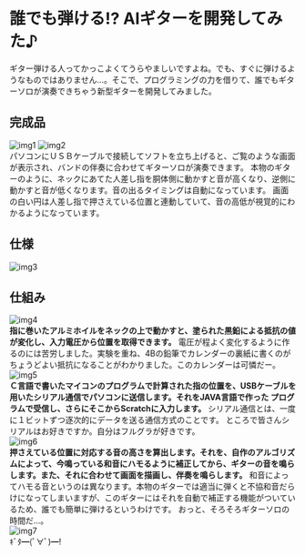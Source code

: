 # 誰でも弾ける!? AIギターを開発してみた♪
ギター弾ける人ってかっこよくてうらやましいですよね。でも、すぐに弾けるようなものではありません…。そこで、プログラミングの力を借りて、誰でもギターソロが演奏できちゃう新型ギターを開発してみました。
## 完成品
![img1](https://vrtiaa.dm.files.1drv.com/y4mSgzSIJRplAJY6Y-ZlFCZm4E3y8TPJ5H1GdbMkkL5V4009Nn4zDFRkpH1RLVGoos4nd6hpQt4ZZ3-PBzXb-ROoOT1qbvhZvSvxZtTY4AqkTqTObM2bYcpzjgTKbEj8ylTd6T392vx3cCWbvQbqlp9ka9s2i6AqyQIO74xExs5a_DJKD2Amsj4CvP0j5zcI-N5rZt626KtgXswQczGzuckbQ?width=256&height=192&cropmode=none)
![img2](https://vrrh9a.dm.files.1drv.com/y4mSRi4sZh273qNDIWcat1yJbImtOLPgqKzmrgAk6YNVZqLe216sdvzKE8ZNVniulsFPYpGXny-O5CQcTNCsKf4njBthD-3TNcGU2IAlk9x9Y-QZXoSFSJBflEkmz9i1hGQ0vYKQKFbE7Mkk_z8ep3l870i3toIW8okA-GAq9JTuIjbdGgN7e4xYY9dHkttCa9ScpQLiL1KDmxFvf9pNo1G9Q?width=256&height=142&cropmode=none)  
パソコンにＵＳＢケーブルで接続してソフトを立ち上げると、ご覧のような画面が表示され、バンドの伴奏に合わせてギターソロが演奏できます。
本物のギターのように、ネックにあてた人差し指を胴体側に動かすと音が高くなり、逆側に動かすと音が低くなります。音の出るタイミングは自動になっています。
画面の白い円は人差し指で押さえている位置と連動していて、音の高低が視覚的にわかるようになっています。
## 仕様
![img3](https://vrssfw.dm.files.1drv.com/y4mLuTsRRJsqEJ43N0q80duagc_40WGqG_v0vlK6BgRO2wO2rTeMBmDV8uZZJ3dCURLv3To2hsNA6CnQ0bM8jmOcqZiBYAGdLm5Nyr3oQ9G1KafNXkh5um6IOBsHKBd6QQUO5cIgUlNKcxWLopsuMKmBRQhGEk1opKMdgCMt0LCVy5KHEW6oHf-7jBRrdD0ZQIRdR3XUincuxubTkhmi7I65g?width=660&height=197&cropmode=none)
## 仕組み
![img4](https://vrtbva.dm.files.1drv.com/y4mnrU0cDR5p7CKSLgJfoYm0UW9bCJDMY0MjzKlZXtBMRQrB7DweaOmyVXfXxnB2MuAlnb-PPtylJjPbrCvSwmZXYt6BkeRXj54pzlBmZww_DnX_1HzqWlpTqEhJNjymEA3eJG7xEDAWggyBp5ycg5uIJ0SMHHkW3aJEfg5KZIV89MJFquA1OF6aKRbwZ88PTEgCzPQTkK52zG-cfSMih1owg?width=256&height=181&cropmode=none)  
**指に巻いたアルミホイルをネックの上で動かすと、塗られた黒鉛による抵抗の値が変化し、入力電圧から位置を取得できます。**
電圧が程よく変化するように作るのには苦労しました。実験を重ね、4Bの鉛筆でカレンダーの裏紙に書くのがちょうどよい抵抗になることがわかりました。このカレンダーは可憐だー。  
![img5](https://vrqm4a.dm.files.1drv.com/y4mGet5zlVzW3Zh9wTMyGp9b_1CIISzihbD86extG-czW0y_sS7yGbogSfpb6vxTnVZX8nGkT4xC_AFH05udTLgMUq0UldDsRW74EFYfL46i9DPSVmQeWtviLnAakzHwhXFbfEQXB8E76Ygwq-jd-wsQSJUbCJE8hcIsxx0l-VQ-BqgSaNAgKQS4ev5O4z7zI1ZcXbbeO3FoFjeDWYZ6w2JrA?width=256&height=181&cropmode=none)  
**Ｃ言語で書いたマイコンのプログラムで計算された指の位置を、USBケーブルを用いたシリアル通信でパソコンに送信します。それをJAVA言語で作った プログラムで受信し、さらにそこからScratchに入力します。**
シリアル通信とは、一度に１ビットずつ逐次的にデータを送る通信方式のことです。
ところで皆さんシリアルはお好きですか。自分はフルグラが好きです。  
![img6](https://iqbbdq.dm.files.1drv.com/y4mej6I8rifZerhZIbmvA47qJTZ2W_zYhOJQOG2_8FzNQ7pzBmDzDM7u0--luTM1hjhWa1HW1KFzRnl4P8DYu2YoXIW9-qHbzoYR_Sr62eocYCha7VaS1Yf-7fYsvQdw9eSSMdY39XWydVRHcD3YRx-C_FtVIjs9Hm0NTjQOe-HC2WghWnwCeXhpjvp6QzpTJoaECkx3DtZBmeAdCDbtdVWCw?width=256&height=181&cropmode=none)  
**押さえている位置に対応する音の高さを算出します。それを、自作のアルゴリズムによって、今鳴っている和音にハモるように補正してから、ギターの音を鳴らします。また、それに合わせて画面を描画し、伴奏を鳴らします。**
和音によってハモる音というのは異なります。本物のギターでは適当に弾くと不協和音だらけになってしまいますが、このギターにはそれを自動で補正する機能がついているため、誰でも簡単に弾けるというわけです。
おっと、そろそろギターソロの時間だ…。  
![img7](https://iqcmma.dm.files.1drv.com/y4mA86PX83GR9xBqd5vyAtih0uH4O0eb40AWX6CyUvqlMpAhk95HJvlMM2Pb5Es1PnnI9kPE8Z17tbeST3XWHbV4kwDwlLHUi9IgQXJR_fZ9zkxf4H-8GfFf01ewY2fI5VRW-YxYCVmXhCQOQ4OvhUkS6m9qEy-zQu43HJJbgV4rhEkWppXAqHYFONoIddVS3cPQi9HnQJG-q5UL91yvYBn4g?width=256&height=117&cropmode=none)  <br/>
ｷﾞﾀ━(ﾟ∀ﾟ)━!
